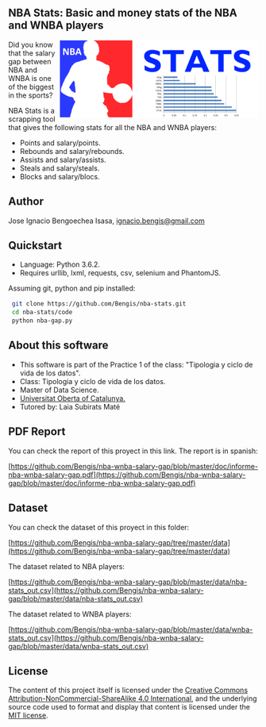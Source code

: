 ## NBA Stats: Basic and money stats of the NBA and WNBA players

<img src="https://raw.githubusercontent.com/Bengis/nba-stats/master/Logo.png"
 alt="NBA Stats logo" title="NBA Stats" align="right" width=400/>

Did you know that the salary gap between NBA and WNBA is one of the biggest in the sports?

NBA Stats is a scrapping tool that gives the following stats for all the NBA and WNBA players:

* Points and salary/points.
* Rebounds and salary/rebounds.
* Assists and salary/assists.
* Steals and salary/steals.
* Blocks and salary/blocs.


## Author

Jose Ignacio Bengoechea Isasa, ignacio.bengis@gmail.com

## Quickstart

* Language: Python 3.6.2.
* Requires urllib, lxml, requests, csv, selenium and PhantomJS.

Assuming git, python and pip installed:

```bash
 git clone https://github.com/Bengis/nba-stats.git
 cd nba-stats/code
 python nba-gap.py
```

## About this software

* This software is part of the Practice 1 of the class: "Tipologia y ciclo de vida de los datos".
* Class: Tipologia y ciclo de vida de los datos.
* Master of Data Science.
* [Universitat Oberta of Catalunya.](http://www.uoc.edu/portal/ca/index.html)
* Tutored by: Laia Subirats Maté

## PDF Report

You can check the report of this proyect in this link. The report is in spanish:

[https://github.com/Bengis/nba-wnba-salary-gap/blob/master/doc/informe-nba-wnba-salary-gap.pdf](https://github.com/Bengis/nba-wnba-salary-gap/blob/master/doc/informe-nba-wnba-salary-gap.pdf)

## Dataset

You can check the dataset of this proyect in this folder:

[https://github.com/Bengis/nba-wnba-salary-gap/tree/master/data](https://github.com/Bengis/nba-wnba-salary-gap/tree/master/data)

The dataset related to NBA players:

[https://github.com/Bengis/nba-wnba-salary-gap/blob/master/data/nba-stats_out.csv](https://github.com/Bengis/nba-wnba-salary-gap/blob/master/data/nba-stats_out.csv)

The dataset related to WNBA players:

[https://github.com/Bengis/nba-wnba-salary-gap/blob/master/data/wnba-stats_out.csv](https://github.com/Bengis/nba-wnba-salary-gap/blob/master/data/wnba-stats_out.csv)

## License

The content of this project itself is licensed under the [Creative Commons Attribution-NonCommercial-ShareAlike 4.0 International](https://creativecommons.org/licenses/by-nc-sa/4.0/), and the underlying source code used to format and display that content is licensed under the [MIT license](http://opensource.org/licenses/mit-license.php).
